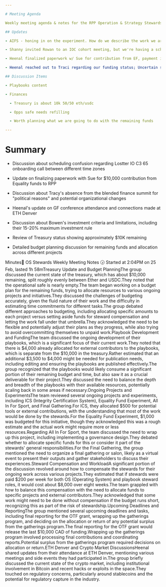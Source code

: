```yaml
---

# Meeting Agenda

Weekly meeting agenda & notes for the RPP Operation & Strategy Stewards team.

## Updates

- AIFS - honing in on the experiment. How do we describe the work we are doing as an experiment. Planning to take the operational design we did at the start and deploying it. Doing this inside of SuperBenefit. Create AIFS as an operational cell structure inside the SB hats tree. Need to put in a gov proposal to formalized the gov structure. And one authorize SB to administrate this. This collectively with be the AIFS experiment for RPP. 

- Shanny invited Rowan to an IOC cohort meeting, but we're having a scheduling mix-up that's working itself out. 

- Heenal finalized paperwork w/ Sue for contribution from EF, payment in progress (a couple weeks?)

- Heenal reached out to Traci regarding our funding status; Uncertain signals re: OTF

## Discussion Items

- Playbooks content 

- Finances 

  - Treasury is about 10k 50/50 eth/usdc

  - Opps safe needs refilling

  - Worth planning what we are going to do with the remaining funds

---
```


# Summary

- Discussion about scheduling confusion regarding Lostter IO C3 65 onboarding call between different time zones

- Update on finalizing paperwork with Sue for $10,000 contribution from Equality funds to RPP

- Discussion about Tracy's absence from the blended finance summit for "political reasons" and potential organizational changes

- Heenal's update on GF conference attendance and connections made at ETH Denver

- Discussion about Bowen's investment criteria and limitations, including their 15-20% maximum investment rule

- Review of Treasury status showing approximately $10K remaining

- Detailed budget planning discussion for remaining funds and allocation across different projects

Minutes📝 OS Stewards Weekly Meeting Notes 🕞 Started at 2:04PM on 25 Feb, lasted 1h 58mTreasury Update and Budget PlanningThe group discussed the current state of the treasury, which has about $10,000 remaining, split roughly evenly between Ether and USDC.They noted that the operational safe is nearly empty.The team began working on a budget plan for the remaining funds, trying to allocate resources to various ongoing projects and initiatives.They discussed the challenges of budgeting accurately, given the fluid nature of their work and the difficulty in estimating time commitments for different tasks.The group debated different approaches to budgeting, including allocating specific amounts to each project versus setting aside funds for steward compensation and letting the work fall under that umbrella.They acknowledged the need to be flexible and potentially adjust their plans as they progress, while also trying to avoid overcommitting themselves to unpaid work.Playbook Development and FundingThe team discussed the ongoing development of their playbooks, which is a significant focus of their current work.They noted that there is $4,000 already allocated for external contributors to the playbooks, which is separate from the $10,000 in the treasury.Rather estimated that an additional $3,500 to $4,000 might be needed for publication needs, including editing and ensuring the playbooks are published effectively.The group recognized that the playbooks would likely consume a significant portion of their remaining budget and time, but also saw it as a crucial deliverable for their project.They discussed the need to balance the depth and breadth of the playbooks with their available resources, potentially scaling back in some areas if necessary.Ongoing Projects and ExperimentsThe team reviewed several ongoing projects and experiments, including ICS (Integrity Certification System), Equality Fund Experiment, All In For Sport, and Final Gathering.For ICS, they allocated $500 for potential tools or external contributions, with the understanding that most of the work would be done by the stewards.For the Equality Fund Experiment, $1,000 was budgeted for this initiative, though they acknowledged this was a rough estimate and the actual work might require more or less resources.Regarding All In For Sport, the team discussed the need to wrap up this project, including implementing a governance design.They debated whether to allocate specific funds for this or consider it part of the stewards' general responsibilities.For the Final Gathering, the group mentioned the need to organize a final gathering or salon, likely as a virtual event to present their outputs and gather stakeholders to discuss their experiences.Steward Compensation and WorkloadA significant portion of the discussion revolved around how to compensate the stewards for their ongoing work across various projects.They estimated that if stewards were paid $200 per week for both OS (Operating System) and playbook steward roles, it would cost about $8,000 over eight weeks.The team grappled with how to balance this compensation with the need to allocate funds to specific projects and external contributors.They acknowledged that some work might need to be done without compensation if the budget runs short, recognizing this as part of the risk of stewardship.Upcoming Deadlines and ReportingThe group mentioned several upcoming deadlines and tasks, including final reporting for the OTF grant, wrapping up the gatherings program, and deciding on the allocation or return of any potential surplus from the gatherings program.The final reporting for the OTF grant would release the last $10,000 CAD of funding.Wrapping up the gatherings program involved processing final contributions and coordinating reports.Potential surplus from the gatherings program required decisions on allocation or return.ETH Denver and Crypto Market DiscussionsHeenal shared updates from their attendance at ETH Denver, mentioning various meetings and side events they had participated in.The group briefly discussed the current state of the crypto market, including institutional involvement in Bitcoin and recent hacks or exploits in the space.They touched on regulatory concerns, particularly around stablecoins and the potential for regulatory capture in the industry.
